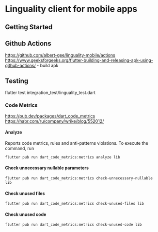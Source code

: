 # Linguality client for mobile apps


## Getting Started

## Github Actions
https://github.com/albert-gee/linguality-mobile/actions
https://www.geeksforgeeks.org/flutter-building-and-releasing-apk-using-github-actions/ - build apk


## Testing
flutter test integration_test/linguality_test.dart

### Code Metrics
https://pub.dev/packages/dart_code_metrics
https://habr.com/ru/company/wrike/blog/552012/

#### Analyze
Reports code metrics, rules and anti-patterns violations. To execute the command, run

`flutter pub run dart_code_metrics:metrics analyze lib`

#### Check unnecessary nullable parameters
`flutter pub run dart_code_metrics:metrics check-unnecessary-nullable lib`

#### Check unused files
`flutter pub run dart_code_metrics:metrics check-unused-files lib`


#### Check unused code
`flutter pub run dart_code_metrics:metrics check-unused-code lib`


